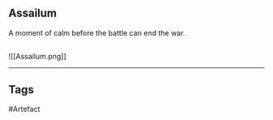 ## Assailum
A moment of calm before the battle can end the war.
## 
![[Assailum.png]]

---
## Tags
#Artefact
